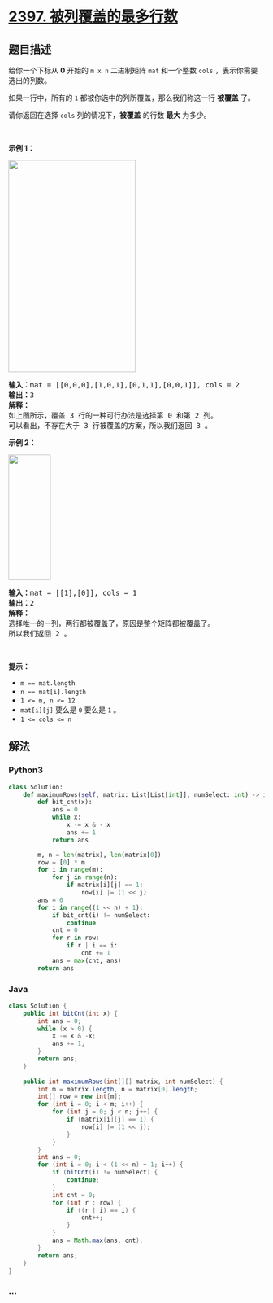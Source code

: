 # [2397. 被列覆盖的最多行数](https://leetcode-cn.com/problems/maximum-rows-covered-by-columns)

## 题目描述

<!-- 这里写题目描述 -->

<p>给你一个下标从 <strong>0</strong>&nbsp;开始的&nbsp;<code>m x n</code>&nbsp;二进制矩阵&nbsp;<code>mat</code>&nbsp;和一个整数&nbsp;<code>cols</code>&nbsp;，表示你需要选出的列数。</p>

<p>如果一行中，所有的 <code>1</code> 都被你选中的列所覆盖，那么我们称这一行 <strong>被覆盖</strong>&nbsp;了。</p>

<p>请你返回在选择 <code>cols</code>&nbsp;列的情况下，<strong>被覆盖</strong>&nbsp;的行数 <strong>最大</strong>&nbsp;为多少。</p>

<p>&nbsp;</p>

<p><strong>示例 1：</strong></p>

<p><strong><img alt="" src="https://assets.leetcode.com/uploads/2022/07/14/rowscovered.png" style="width: 250px; height: 417px;"></strong></p>

<pre><b>输入：</b>mat = [[0,0,0],[1,0,1],[0,1,1],[0,0,1]], cols = 2
<b>输出：</b>3
<strong>解释：</strong>
如上图所示，覆盖 3 行的一种可行办法是选择第 0 和第 2 列。
可以看出，不存在大于 3 行被覆盖的方案，所以我们返回 3 。
</pre>

<p><strong>示例 2：</strong></p>

<p><strong><img alt="" src="https://assets.leetcode.com/uploads/2022/07/14/rowscovered2.png" style="width: 83px; height: 247px;"></strong></p>

<pre><b>输入：</b>mat = [[1],[0]], cols = 1
<b>输出：</b>2
<strong>解释：</strong>
选择唯一的一列，两行都被覆盖了，原因是整个矩阵都被覆盖了。
所以我们返回 2 。
</pre>

<p>&nbsp;</p>

<p><strong>提示：</strong></p>

<ul>
	<li><code>m == mat.length</code></li>
	<li><code>n == mat[i].length</code></li>
	<li><code>1 &lt;= m, n &lt;= 12</code></li>
	<li><code>mat[i][j]</code>&nbsp;要么是&nbsp;<code>0</code>&nbsp;要么是&nbsp;<code>1</code>&nbsp;。</li>
	<li><code>1 &lt;= cols &lt;= n</code></li>
</ul>


## 解法

<!-- 这里可写通用的实现逻辑 -->

<!-- tabs:start -->

### **Python3**

<!-- 这里可写当前语言的特殊实现逻辑 -->

```python
class Solution:
    def maximumRows(self, matrix: List[List[int]], numSelect: int) -> int:
        def bit_cnt(x):
            ans = 0
            while x:
                x -= x & - x
                ans += 1
            return ans

        m, n = len(matrix), len(matrix[0])
        row = [0] * m
        for i in range(m):
            for j in range(n):
                if matrix[i][j] == 1:
                    row[i] |= (1 << j)
        ans = 0
        for i in range((1 << n) + 1):
            if bit_cnt(i) != numSelect:
                continue
            cnt = 0
            for r in row:
                if r | i == i:
                    cnt += 1
            ans = max(cnt, ans)
        return ans
```

### **Java**

<!-- 这里可写当前语言的特殊实现逻辑 -->

```java
class Solution {
    public int bitCnt(int x) {
        int ans = 0;
        while (x > 0) {
            x -= x & -x;
            ans += 1;
        }
        return ans;
    }
    
    public int maximumRows(int[][] matrix, int numSelect) {
        int m = matrix.length, n = matrix[0].length;
        int[] row = new int[m];
        for (int i = 0; i < m; i++) {
            for (int j = 0; j < n; j++) {
                if (matrix[i][j] == 1) {
                    row[i] |= (1 << j);
                }
            }
        }
        int ans = 0;
        for (int i = 0; i < (1 << n) + 1; i++) {
            if (bitCnt(i) != numSelect) {
                continue;
            }
            int cnt = 0;
            for (int r : row) {
                if ((r | i) == i) {
                    cnt++;
                }
            }
            ans = Math.max(ans, cnt);
        }
        return ans;
    }
}
```

### **...**

```

```

<!-- tabs:end -->
